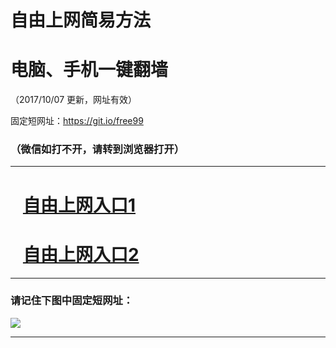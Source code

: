 ﻿# 自由上网简易方法

# 电脑、手机一键翻墙

（2017/10/07 更新，网址有效）

固定短网址：https://git.io/free99

### （微信如打不开，请转到浏览器打开）


***





# &nbsp;&nbsp; <a href="http://ft5964524.fwq-tz-1001.info/fwqtz01.html?t=10070017702 " target="_blank">自由上网入口1</a>
# &nbsp;&nbsp; <a href="http://ft2248017502.fwq-tz-1002.info/fwqtz02.html?t=100700132287 " target="_blank">自由上网入口2</a>
***

### 请记住下图中固定短网址：

<img src="https://s3-us-west-2.amazonaws.com/fwq-1001/yjfq-20170905okok.png" /> 


***

